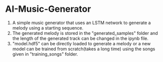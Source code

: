 # AI-Music-Generator
1. A simple music generator that uses an LSTM network to generate a melody using a starting sequence. </br>
2. The generated melody is stored in the "generated_samples" folder and the length of the generated track can be changed in the ipynb file. </br>
3. "model.hdf5" can be directly loaded to generate a melody or a new model can be trained from scratch(takes a long time) using the songs given in "training_songs" folder. </br>
